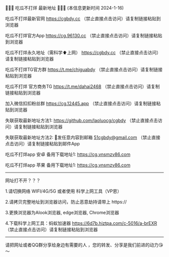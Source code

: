 🍉🍉🍉 吃瓜不打烊 最新地址 🍉🍉🍉  (本信息更新时间 2024-1-16)

吃瓜不打烊最新官网 https://cgbdy.cc （禁止直接点击访问）请复制链接粘贴到浏览器

吃瓜不打烊官方App https://cg.96130.cc （禁止直接点击访问）请复制链接粘贴到浏览器

吃瓜不打烊永久地址（需科学⬆️上网） https://cgbdy.cc （禁止直接点击访问）请复制链接粘贴到浏览器

吃瓜不打烊TG官方群 https://t.me/chiguabdy （禁止直接点击访问）请复制链接粘贴到浏览器

吃瓜不打烊 官方商务TG  https://t.me/dahai2468 （禁止直接点击访问）请复制链接粘贴到浏览器

加入微信扣扣粉丝群 https://cg.12445.app （禁止直接点击访问）请复制链接粘贴到浏览器

失联获取最新地址方法1: https://github.com/laoluocg/cgbdy （禁止直接点击访问）请复制链接粘贴到浏览器

失联获取最新地址方法2: 📧发任意内容到邮箱 51cgbdy@gmail.com （禁止直接点击访问）请复制链接粘贴到邮件App

吃瓜不打烊app 安卓 备用下载地址1: https://cg.vnsmzv86.com

吃瓜不打烊app 苹果 备用下载地址1: https://cg.vnsmzv86.com

---------------------

网址打不开？？？

1.请切换网络 WIFI/4G/5G 或者使用 科学上网工具（VP恩）

2.请拷贝完整地址到浏览器访问，防止恶意劫持请带上 https://

3.更换浏览器为Alook浏览器, edge浏览器, Chrome浏览器

4.下载科学上网工具：蚂蚁加速器 https://6d7b.hiztpa.com/c-5016/a-brEXR （禁止直接点击访问）请复制链接粘贴到浏览器

---------------------

请把网址或者QQ群分享给身边有需要的人 ，您的转发、分享是我们前进的动力😘～

